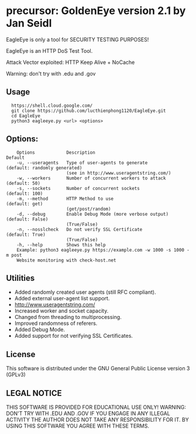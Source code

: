 # precursor: GoldenEye version 2.1 by Jan Seidl

EagleEye is only a tool for SECURITY TESTING PURPOSES!

EagleEye is an HTTP DoS Test Tool.

Attack Vector exploited: HTTP Keep Alive + NoCache

Warning: don't try with .edu and .gov

## Usage

      https://shell.cloud.google.com/
      git clone https://github.com/lucthienphong1120/EagleEye.git
      cd EagleEye
      python3 eagleeye.py <url> <options>

## Options:

        Options            Description                                      Default
        -u, --useragents   Type of user-agents to generate                  (default: randomly generated)
                           (see in http://www.useragentstring.com/)
        -w, --workers      Number of concurrent workers to attack           (default: 50)
        -s, --sockets      Number of concurrent sockets                     (default: 100)
        -m, --method       HTTP Method to use                               (default: get)
                           (get/post/random)
        -d, --debug        Enable Debug Mode (more verbose output)          (default: False)
                           (True/False)
        -n, --nosslcheck   Do not verify SSL Certificate                    (default: True)
                           (True/False)
        -h, --help         Shows this help
        Example: python3 eagleeye.py https://example.com -w 1000 -s 1000 -m post
        Website monitoring with check-host.net


## Utilities
   
* Added randomly created user agents (still RFC compliant).
* Added external user-agent list support.
* http://www.useragentstring.com/
* Increased worker and socket capacity.
* Changed from threading to multiprocessing.
* Improved randomness of referers.
* Added Debug Mode.
* Added support for not verifying SSL Certificates.


## License
This software is distributed under the GNU General Public License version 3 (GPLv3)

## LEGAL NOTICE
THIS SOFTWARE IS PROVIDED FOR EDUCATIONAL USE ONLY!
WARNING: DON'T TRY WITH .EDU AND .GOV
IF YOU ENGAGE IN ANY ILLEGAL ACTIVITY THE AUTHOR DOES NOT TAKE ANY RESPONSIBILITY FOR IT. 
BY USING THIS SOFTWARE YOU AGREE WITH THESE TERMS.

